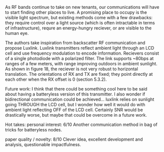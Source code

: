 As RF bands continue to take on new tenants, our communications will have to start finding other places to live. A promising place to occupy is the visible light spectrum, but existing methods come with a few drawbacks: they require control over a light source (which is often intractable in terms of infrastructure), requre an energy-hungry reciever, or are visible to the human eye.

The authors take inspiration from backscatter RF communication and propose Luxlink. Luxlink transmitters reflect ambient light through an LCD cell and use frequency modulation to encode information. Recievers consist of a single photodiode with a polarized filter. The link supports ~80bps at ranges of a few meters, with range improving outdoors in ambient sunlight. As shown in figure 18, the reciever is not very robust to horizontal translation. The orientations of RX and TX are fixed; they point directly at each other when the RX offset is 0 (section 5.3.2).

Future work: I think that there could be something cool here to be said about having a batteryless version of this transmitter. I also wonder if bidirectional communication could be achieved... luxlink relies on sunlight going THROUGH the LCD cell, but I wonder how well it would do with ambient light reflecting OFF of the LCD cell. Certainly SNR would be drastically worse, but maybe that could be overcome in a future work.

Hot takes:
personal interest: 6/10
Another communication method in bag of tricks for batteryless nodes.

paper quality / novelty: 8/10
Clever idea, excellent development and analysis, questionable impactfulness.
